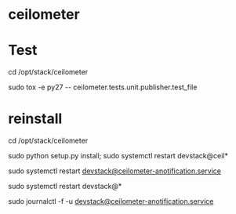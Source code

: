 # ceilometer
# 
# Test
cd /opt/stack/ceilometer

sudo tox -e py27 -- ceilometer.tests.unit.publisher.test_file

# reinstall
cd /opt/stack/ceilometer

sudo python setup.py install; sudo systemctl restart devstack@ceil*

sudo systemctl restart devstack@ceilometer-anotification.service

sudo systemctl restart devstack@*

sudo  journalctl -f -u devstack@ceilometer-anotification.service
